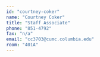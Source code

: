 ```yaml
---
id: "courtney-coker"
name: "Courtney Coker"
title: "Staff Associate"
phone: "851-4792"
fax: "n/a"
email: "cc3703@cumc.columbia.edu"
room: "401A"
---
```

